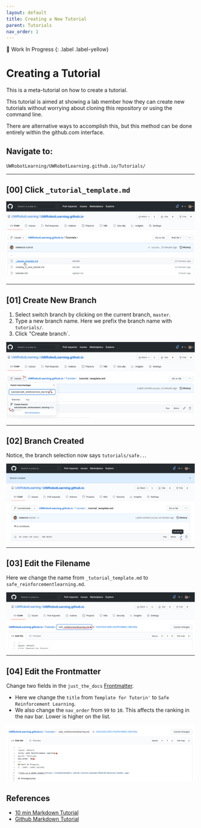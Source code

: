 ```yaml
---
layout: default
title: Creating a New Tutorial
parent: Tutorials
nav_order: 1
---
```

🚧 Work In Progress
{: .label .label-yellow}

# Creating a Tutorial
This is a meta-tutorial on how to create a tutorial.

This tutorial is aimed at showing a lab member how they can create new tutorials without worrying about cloning this repository or using the command line.

There are alternative ways to accomplish this, but this method can be done entirely within the github.com interface.

## Navigate to:
`UWRobotLearning/UWRobotLearning.github.io/Tutorials/`

---
## [00] Click `_tutorial_template.md`

![00](/assets/imgs/meta_tut/00.png)

---
## [01] Create New Branch

1. Select switch branch by clicking on the current branch, `master`.
2. Type a new branch name. Here we prefix the branch name with `tutorials/`.
3. Click "Create branch`.

![01](/assets/imgs/meta_tut/01.png)

---
## [02] Branch Created

Notice, the branch selection now says `tutorials/safe..`.

![02](/assets/imgs/meta_tut/02.png)

---
## [03] Edit the Filename

Here we change the name from `_tutorial_template.md` to `safe_reinforcementlearning.md`.

![03](/assets/imgs/meta_tut/03.png)

---
## [04] Edit the Frontmatter
Change two fields in the `just_the_docs` [Frontmatter](https://jekyllrb.com/docs/front-matter/).
- Here we change the `title` from `Template for Tutorin'` to `Safe Reinforcement Learning`.
- We also change the `nav_order` from `99` to `10`. This affects the ranking in the nav bar. Lower is higher on the list.

![04](/assets/imgs/meta_tut/04.png)


## References
- [10 min Markdown Tutorial](https://commonmark.org/help/tutorial/index.html)
- [Github Markdown Tutorial](https://guides.github.com/features/mastering-markdown/)

